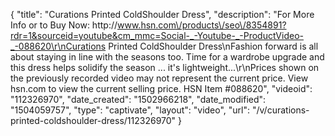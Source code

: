 {
    "title": "Curations  Printed ColdShoulder Dress",
    "description": "For More Info or to Buy Now: http:\/\/www.hsn.com\/products\/seo\/8354891?rdr=1&sourceid=youtube&cm_mmc=Social-_-Youtube-_-ProductVideo-_-088620\r\nCurations Printed ColdShoulder Dress\nFashion forward is all about staying in line with the seasons too. Time for a wardrobe upgrade and this dress helps solidify the season ... it's lightweight...\r\nPrices shown on the previously recorded video may not represent the current price.  View hsn.com to view the current selling price. HSN Item #088620",
    "videoid": "112326970",
    "date_created": "1502966218",
    "date_modified": "1504059757",
    "type": "captivate",
    "layout": "video",
    "url": "\/v\/curations-printed-coldshoulder-dress\/112326970"
}